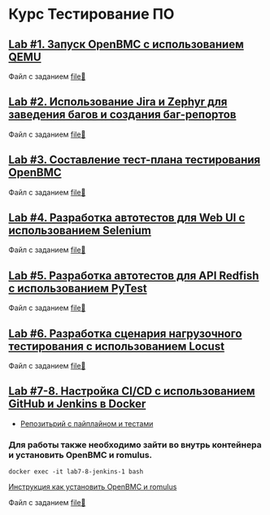 # Курс Тестирование ПО

## [Lab #1. Запуск OpenBMC с использованием QEMU](/lab1/)
Файл с заданием [file📗](/misc/lab1.pdf)

## [Lab #2. Использование Jira и Zephyr для заведения багов и создания баг-репортов](/lab2/)
Файл с заданием [file📗](/misc/lab2.pdf)

## [Lab #3. Составление тест-плана тестирования OpenBMC](/lab3/)
Файл с заданием [file📗](/misc/lab3.pdf)

## [Lab #4. Разработка автотестов для Web UI с использованием Selenium](/lab4/)
Файл с заданием [file📗](/misc/lab4.pdf)

## [Lab #5. Разработка автотестов для API Redfish с использованием PyTest](/lab5/)
Файл с заданием [file📗](/misc/lab5.pdf)

## [Lab #6. Разработка сценария нагрузочного тестирования с использованием Locust](/lab6/)
Файл с заданием [file📗](/misc/lab6.pdf)

## [Lab #7-8. Настройка CI/CD с использованием GitHub и Jenkins в Docker](/lab7-8/)
* [Репозитьрий с пайплайном и тестами](https://github.com/tony-19-dm/OpenBmcTests)
### Для работы также необходимо зайти во внутрь контейнера и установить OpenBMC и romulus.
```
docker exec -it lab7-8-jenkins-1 bash
```
[Инструкция как установить OpenBMC и romulus](/misc/lab1.pdf)

Файл с заданием [file📗](/misc/lab7-8.pdf)